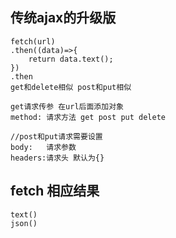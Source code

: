 ## 传统ajax的升级版
    fetch(url)
    .then((data)=>{
        return data.text();
    })
    .then
    get和delete相似 post和put相似

    get请求传参 在url后面添加对象
    method: 请求方法 get post put delete

    //post和put请求需要设置
    body:   请求参数
    headers:请求头 默认为{}

## fetch 相应结果
    text()
    json()
              
